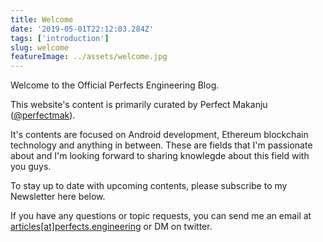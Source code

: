 ```yaml
---
title: Welcome
date: '2019-05-01T22:12:03.284Z'
tags: ['introduction']
slug: welcome
featureImage: ../assets/welcome.jpg
---
```


Welcome to the Official Perfects Engineering Blog.

This website's content is primarily curated by Perfect Makanju ([@perfectmak](https://twitter.com/perfectmak)).

It's contents are focused on Android development, Ethereum blockchain technology and anything in between. These are fields that I'm passionate about and I'm looking forward to sharing knowlegde about this field with you guys.

To stay up to date with upcoming contents, please subscribe to my Newsletter here below.

If you have any questions or topic requests, you can send me an email at [articles[at]perfects.engineering](mailto:articles@perfects.engineering) or DM on twitter.
